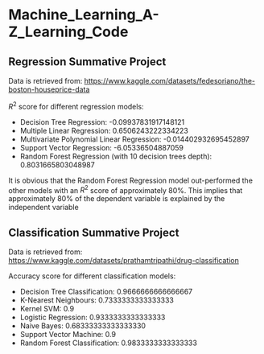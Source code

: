 # Machine_Learning_A-Z_Learning_Code

## Regression Summative Project

Data is retrieved from: https://www.kaggle.com/datasets/fedesoriano/the-boston-houseprice-data

$R^2$ score for different regression models:
  - Decision Tree Regression: -0.09937831917148121
  - Multiple Linear Regression: 0.6506243222334223
  - Multivariate Polynomial Linear Regression: -0.014402932695452897
  - Support Vector Regression: -6.05336504887059
  - Random Forest Regression (with 10 decision trees depth): 0.8031665803048987

It is obvious that the Random Forest Regression model out-performed the other models with an $R^2$ score of approximately 80%. This implies that approximately 80% of the dependent variable is explained by the independent variable

## Classification Summative Project

Data is retrieved from: https://www.kaggle.com/datasets/prathamtripathi/drug-classification

Accuracy score for different classification models:
- Decision Tree Classification: 0.9666666666666667
- K-Nearest Neighbours: 0.7333333333333333
- Kernel SVM: 0.9
- Logistic Regression: 0.9333333333333333
- Naive Bayes: 0.68333333333333330
- Support Vector Machine: 0.9
- Random Forest Classification: 0.9833333333333333
